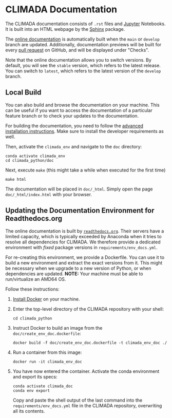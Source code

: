 # CLIMADA Documentation

The CLIMADA documentation consists of ``.rst`` files and [Jupyter](https://jupyter.org/) Notebooks.
It is built into an HTML webpage by the [Sphinx](https://www.sphinx-doc.org/en/master/index.html) package.

The [online documentation](https://climada-python.readthedocs.io/en/stable/) is automatically built when the `main` or `develop` branch are updated.
Additionally, documentation previews will be built for every [pull request](https://github.com/CLIMADA-project/climada_python/pulls) on GitHub, and will be displayed under "Checks".

Note that the online documentation allows you to switch versions.
By default, you will see the `stable` version, which refers to the latest release.
You can switch to `latest`, which refers to the latest version of the `develop` branch.

## Local Build

You can also build and browse the documentation on your machine.
This can be useful if you want to access the documentation of a particular feature branch or to check your updates to the documentation.

For building the documentation, you need to follow the [advanced installation instructions](https://climada-python.readthedocs.io/en/latest/guide/install.html#advanced-instructions).
Make sure to install the developer requirements as well.

Then, activate the `climada_env` and navigate to the `doc` directory:
```
conda activate climada_env
cd climada_python/doc
```

Next, execute `make` (this might take a while when executed for the first time)
```
make html
```

The documentation will be placed in `doc/_html`. Simply open the page `doc/_html/index.html` with your browser.

## Updating the Documentation Environment for Readthedocs.org

The online documentation is built by [`readthedocs.org`](https://readthedocs.org/).
Their servers have a limited capacity, which is typically exceeded by Anaconda when it tries to resolve all dependencies for CLIMADA.
We therefore provide a dedicated environment with *fixed* package versions in `requirements/env_docs.yml`.

For re-creating this environment, we provide a Dockerfile.
You can use it to build a new environment and extract the exact versions from it.
This might be necessary when we upgrade to a new version of Python, or when dependencies are updated.
**NOTE:** Your machine must be able to run/virtualize an AMD64 OS.

Follow these instructions:

1. [Install Docker](https://docs.docker.com/get-docker/) on your machine.
2. Enter the top-level directory of the CLIMADA repository with your shell:

    ```
    cd climada_python
    ```
3. Instruct Docker to build an image from the `doc/create_env_doc.dockerfile`:

    ```
    docker build -f doc/create_env_doc.dockerfile -t climada_env_doc ./
    ```
4. Run a container from this image:

    ```
    docker run -it climada_env_doc
    ```
5. You have now entered the container.
   Activate the conda environment and export its specs:

    ```
    conda activate climada_doc
    conda env export
    ```
    Copy and paste the shell output of the last command into the `requirements/env_docs.yml` file in the CLIMADA repository, overwriting all its contents.

